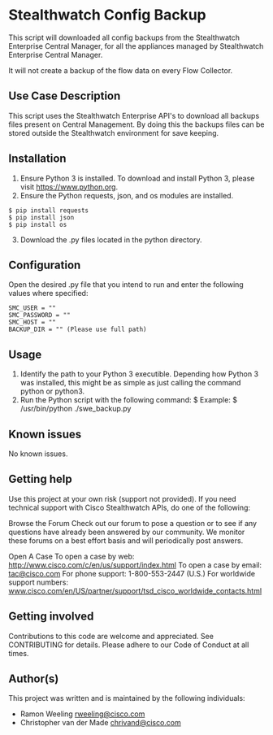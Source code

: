 # Stealthwatch Config Backup

This script will downloaded all config backups from the Stealthwatch Enterprise Central Manager,
for all the appliances managed by Stealthwatch Enterprise Central Manager.

It will not create a backup of the flow data on every Flow Collector.

## Use Case Description

This script uses the Stealthwatch Enterprise API's to download all backups files present on Central Management.
By doing this the backups files can be stored outside the Stealthwatch environment for save keeping.

## Installation

1. Ensure Python 3 is installed.
  To download and install Python 3, please visit https://www.python.org.
2. Ensure the Python requests, json, and os modules are installed.
  ```
  $ pip install requests
  $ pip install json
  $ pip install os
  ```
3. Download the .py files located in the python directory.

## Configuration

Open the desired .py file that you intend to run and enter the following values where specified:
   ```
   SMC_USER = ""
   SMC_PASSWORD = ""
   SMC_HOST = ""
   BACKUP_DIR = "" (Please use full path)
   ```
## Usage

1. Identify the path to your Python 3 executible.
Depending how Python 3 was installed, this might be as simple as just calling the command python or python3.
2. Run the Python script with the following command:
  $ <PYTHON-PATH> <PYTHON-SCRIPT-PATH>
  Example: $ /usr/bin/python ./swe_backup.py


## Known issues

No known issues.

## Getting help

Use this project at your own risk (support not provided). If you need technical support with Cisco Stealthwatch APIs, do one of the following:

Browse the Forum
Check out our forum to pose a question or to see if any questions have already been answered by our community. We monitor these forums on a best effort basis and will periodically post answers.

Open A Case
To open a case by web: http://www.cisco.com/c/en/us/support/index.html
To open a case by email: tac@cisco.com
For phone support: 1-800-553-2447 (U.S.)
For worldwide support numbers: www.cisco.com/en/US/partner/support/tsd_cisco_worldwide_contacts.html

## Getting involved

Contributions to this code are welcome and appreciated. See CONTRIBUTING for details. Please adhere to our Code of Conduct at all times.

## Author(s)

This project was written and is maintained by the following individuals:

* Ramon Weeling <rweeling@cisco.com>
* Christopher van der Made <chrivand@cisco.com>
